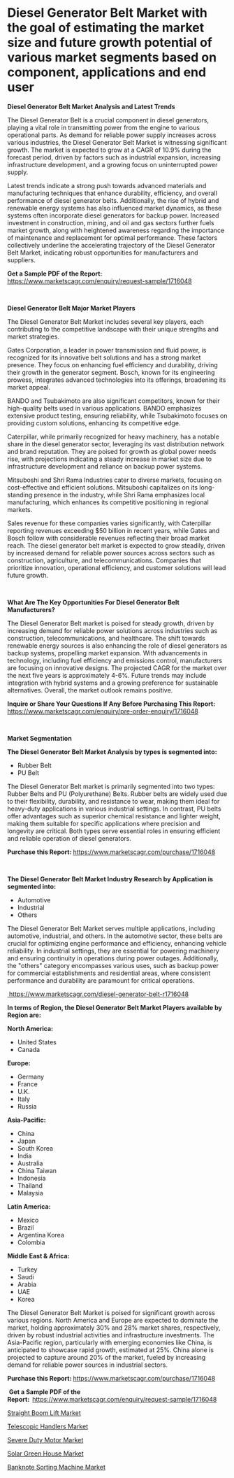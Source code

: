 <p><h1>Diesel Generator Belt Market with the goal of estimating the market size and future growth potential of various market segments based on component, applications and end user</h1></p><p><strong>Diesel Generator Belt Market Analysis and Latest Trends</strong></p>
<p><p>The Diesel Generator Belt is a crucial component in diesel generators, playing a vital role in transmitting power from the engine to various operational parts. As demand for reliable power supply increases across various industries, the Diesel Generator Belt Market is witnessing significant growth. The market is expected to grow at a CAGR of 10.9% during the forecast period, driven by factors such as industrial expansion, increasing infrastructure development, and a growing focus on uninterrupted power supply.</p><p>Latest trends indicate a strong push towards advanced materials and manufacturing techniques that enhance durability, efficiency, and overall performance of diesel generator belts. Additionally, the rise of hybrid and renewable energy systems has also influenced market dynamics, as these systems often incorporate diesel generators for backup power. Increased investment in construction, mining, and oil and gas sectors further fuels market growth, along with heightened awareness regarding the importance of maintenance and replacement for optimal performance. These factors collectively underline the accelerating trajectory of the Diesel Generator Belt Market, indicating robust opportunities for manufacturers and suppliers.</p></p>
<p><strong>Get a Sample PDF of the Report:&nbsp;</strong> <a href="https://www.marketscagr.com/enquiry/request-sample/1716048?utm_campaign=1944&utm_medium=2&utm_source=Github&utm_content=ia&utm_term=10042025&utm_id=diesel-generator-belt">https://www.marketscagr.com/enquiry/request-sample/1716048</a></p>
<p>&nbsp;</p>
<p><strong>Diesel Generator Belt Major Market Players</strong></p>
<p><p>The Diesel Generator Belt Market includes several key players, each contributing to the competitive landscape with their unique strengths and market strategies. </p><p>Gates Corporation, a leader in power transmission and fluid power, is recognized for its innovative belt solutions and has a strong market presence. They focus on enhancing fuel efficiency and durability, driving their growth in the generator segment. Bosch, known for its engineering prowess, integrates advanced technologies into its offerings, broadening its market appeal.</p><p>BANDO and Tsubakimoto are also significant competitors, known for their high-quality belts used in various applications. BANDO emphasizes extensive product testing, ensuring reliability, while Tsubakimoto focuses on providing custom solutions, enhancing its competitive edge.</p><p>Caterpillar, while primarily recognized for heavy machinery, has a notable share in the diesel generator sector, leveraging its vast distribution network and brand reputation. They are poised for growth as global power needs rise, with projections indicating a steady increase in market size due to infrastructure development and reliance on backup power systems.</p><p>Mitsuboshi and Shri Rama Industries cater to diverse markets, focusing on cost-effective and efficient solutions. Mitsuboshi capitalizes on its long-standing presence in the industry, while Shri Rama emphasizes local manufacturing, which enhances its competitive positioning in regional markets.</p><p>Sales revenue for these companies varies significantly, with Caterpillar reporting revenues exceeding $50 billion in recent years, while Gates and Bosch follow with considerable revenues reflecting their broad market reach. The diesel generator belt market is expected to grow steadily, driven by increased demand for reliable power sources across sectors such as construction, agriculture, and telecommunications. Companies that prioritize innovation, operational efficiency, and customer solutions will lead future growth.</p></p>
<p>&nbsp;</p>
<p><strong>What Are The Key Opportunities For Diesel Generator Belt Manufacturers?</strong></p>
<p><p>The Diesel Generator Belt market is poised for steady growth, driven by increasing demand for reliable power solutions across industries such as construction, telecommunications, and healthcare. The shift towards renewable energy sources is also enhancing the role of diesel generators as backup systems, propelling market expansion. With advancements in technology, including fuel efficiency and emissions control, manufacturers are focusing on innovative designs. The projected CAGR for the market over the next five years is approximately 4-6%. Future trends may include integration with hybrid systems and a growing preference for sustainable alternatives. Overall, the market outlook remains positive.</p></p>
<p><strong>Inquire or Share Your Questions If Any Before Purchasing This Report:</strong> <a href="https://www.marketscagr.com/enquiry/pre-order-enquiry/1716048?utm_campaign=1944&utm_medium=2&utm_source=Github&utm_content=ia&utm_term=10042025&utm_id=diesel-generator-belt">https://www.marketscagr.com/enquiry/pre-order-enquiry/1716048</a></p>
<p>&nbsp;</p>
<p><strong>Market Segmentation</strong></p>
<p><strong>The Diesel Generator Belt Market Analysis by types is segmented into:</strong></p>
<p><ul><li>Rubber Belt</li><li>PU Belt</li></ul></p>
<p><p>The Diesel Generator Belt market is primarily segmented into two types: Rubber Belts and PU (Polyurethane) Belts. Rubber belts are widely used due to their flexibility, durability, and resistance to wear, making them ideal for heavy-duty applications in various industrial settings. In contrast, PU belts offer advantages such as superior chemical resistance and lighter weight, making them suitable for specific applications where precision and longevity are critical. Both types serve essential roles in ensuring efficient and reliable operation of diesel generators.</p></p>
<p><strong>Purchase this Report:&nbsp;</strong><a href="https://www.marketscagr.com/purchase/1716048?utm_campaign=1944&utm_medium=2&utm_source=Github&utm_content=ia&utm_term=10042025&utm_id=diesel-generator-belt">https://www.marketscagr.com/purchase/1716048</a></p>
<p>&nbsp;</p>
<p><strong>The Diesel Generator Belt Market Industry Research by Application is segmented into:</strong></p>
<p><ul><li>Automotive</li><li>Industrial</li><li>Others</li></ul></p>
<p><p>The Diesel Generator Belt Market serves multiple applications, including automotive, industrial, and others. In the automotive sector, these belts are crucial for optimizing engine performance and efficiency, enhancing vehicle reliability. In industrial settings, they are essential for powering machinery and ensuring continuity in operations during power outages. Additionally, the "others" category encompasses various uses, such as backup power for commercial establishments and residential areas, where consistent performance and durability are paramount for critical operations.</p></p>
<p><a href="https://www.marketscagr.com/diesel-generator-belt-r1716048?utm_campaign=1944&utm_medium=2&utm_source=Github&utm_content=ia&utm_term=10042025&utm_id=diesel-generator-belt">&nbsp;https://www.marketscagr.com/diesel-generator-belt-r1716048</a></p>
<p><strong>In terms of Region, the Diesel Generator Belt Market Players available by Region are:</strong></p>
<p>
    <p> <strong> North America: </strong>
        <ul>
            <li>United States</li>
            <li>Canada</li>
        </ul>
        </p> 
    <p> <strong> Europe: </strong>
        <ul>
            <li>Germany</li>
            <li>France</li>
            <li>U.K.</li>
            <li>Italy</li>
            <li>Russia</li>
        </ul>
        </p> 
    <p> <strong> Asia-Pacific: </strong>
        <ul>
            <li>China</li>
            <li>Japan</li>
            <li>South Korea</li>
            <li>India</li>
            <li>Australia</li>
            <li>China Taiwan</li>
            <li>Indonesia</li>
            <li>Thailand</li>
            <li>Malaysia</li>
        </ul>
        </p> 
    <p> <strong> Latin America: </strong>
        <ul>
            <li>Mexico</li>
            <li>Brazil</li>
            <li>Argentina Korea</li>
            <li>Colombia</li>
        </ul>
        </p> 
    <p> <strong> Middle East & Africa: </strong>
        <ul>
            <li>Turkey</li>
            <li>Saudi</li>
            <li>Arabia</li>
            <li>UAE</li>
            <li>Korea</li>
        </ul>
    </p>
    </p>
<p><p>The Diesel Generator Belt Market is poised for significant growth across various regions. North America and Europe are expected to dominate the market, holding approximately 30% and 28% market shares, respectively, driven by robust industrial activities and infrastructure investments. The Asia-Pacific region, particularly with emerging economies like China, is anticipated to showcase rapid growth, estimated at 25%. China alone is projected to capture around 20% of the market, fueled by increasing demand for reliable power sources in industrial sectors.</p></p>
<p><strong>Purchase this Report: </strong><a href="https://www.marketscagr.com/purchase/1716048?utm_campaign=1944&utm_medium=2&utm_source=Github&utm_content=ia&utm_term=10042025&utm_id=diesel-generator-belt">https://www.marketscagr.com/purchase/1716048</a></p>
<p>&nbsp;<strong>Get a Sample PDF of the Report:&nbsp;&nbsp;</strong><a href="https://www.marketscagr.com/enquiry/request-sample/1716048?utm_campaign=1944&utm_medium=2&utm_source=Github&utm_content=ia&utm_term=10042025&utm_id=diesel-generator-belt">https://www.marketscagr.com/enquiry/request-sample/1716048</a></p>
<p><strong></strong></p>
<p><p><a href="https://github.com/vestadjogile/Market-Research-Report-List-1/blob/main/straight-boom-lift-market.md?utm_campaign=1944&utm_medium=2&utm_source=Github&utm_content=ia&utm_term=10042025&utm_id=diesel-generator-belt">Straight Boom Lift Market</a></p><p><a href="https://github.com/eskelimaksic/Market-Research-Report-List-1/blob/main/telescopic-handlers-market.md?utm_campaign=1944&utm_medium=2&utm_source=Github&utm_content=ia&utm_term=10042025&utm_id=diesel-generator-belt">Telescopic Handlers Market</a></p><p><a href="https://github.com/wantadhagino/Market-Research-Report-List-1/blob/main/severe-duty-motor-market.md?utm_campaign=1944&utm_medium=2&utm_source=Github&utm_content=ia&utm_term=10042025&utm_id=diesel-generator-belt">Severe Duty Motor Market</a></p><p><a href="https://github.com/lelahokendo/Market-Research-Report-List-1/blob/main/solar-green-house-market.md?utm_campaign=1944&utm_medium=2&utm_source=Github&utm_content=ia&utm_term=10042025&utm_id=diesel-generator-belt">Solar Green House Market</a></p><p><a href="https://github.com/gogashopkewy/Market-Research-Report-List-1/blob/main/banknote-sorting-machine-market.md?utm_campaign=1944&utm_medium=2&utm_source=Github&utm_content=ia&utm_term=10042025&utm_id=diesel-generator-belt">Banknote Sorting Machine Market</a></p></p>